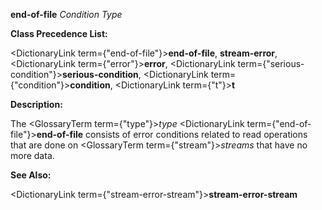 **end-of-file** *Condition Type* 



**Class Precedence List:** 



<DictionaryLink  term={"end-of-file"}><b>end-of-file</b></DictionaryLink>, **stream-error**, <DictionaryLink  term={"error"}><b>error</b></DictionaryLink>, <DictionaryLink  term={"serious-condition"}><b>serious-condition</b></DictionaryLink>, <DictionaryLink  term={"condition"}><b>condition</b></DictionaryLink>, <DictionaryLink  term={"t"}><b>t</b></DictionaryLink> 



**Description:** 



The <GlossaryTerm  term={"type"}><i>type</i></GlossaryTerm> <DictionaryLink  term={"end-of-file"}><b>end-of-file</b></DictionaryLink> consists of error conditions related to read operations that are done on <GlossaryTerm  term={"stream"}><i>streams</i></GlossaryTerm> that have no more data. 



**See Also:** 



<DictionaryLink  term={"stream-error-stream"}><b>stream-error-stream</b></DictionaryLink> 







 



 





